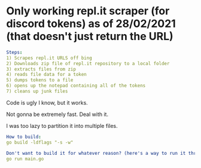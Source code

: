 # Only working repl.it scraper (for discord tokens) as of 28/02/2021 (that doesn't just return the URL)

```YAML
Steps:
1) Scrapes repl.it URLS off bing
2) Downloads zip file of repl.it repository to a local folder
3) extracts files from zip
4) reads file data for a token
5) dumps tokens to a file
6) opens up the notepad containing all of the tokens
7) cleans up junk files
```

Code is ugly I know, but it works.

Not gonna be extremely fast. Deal with it.

I was too lazy to partition it into multiple files.


```YAML
How to build:
go build -ldflags "-s -w"

Don't want to build it for whatever reason? (here's a way to run it through source):
go run main.go
```

